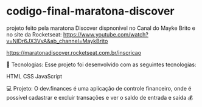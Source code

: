 # codigo-final-maratona-discover

projeto feito pela maratona Discover dispnonivel no Canal do Mayke Brito  e no site da Rocketseat:
https://www.youtube.com/watch?v=NlDr6JX3VvA&ab_channel=MaykBrito


https://maratonadiscover.rocketseat.com.br/inscricao 




🚀 Tecnologias:
Esse projeto foi desenvolvido com as seguintes tecnologias:

HTML
CSS
JavaScript




💻 Projeto:
O dev.finances é uma aplicação de controle financeiro, onde é possível cadastrar e excluir transações e ver o saldo de entrada e saída 💰
